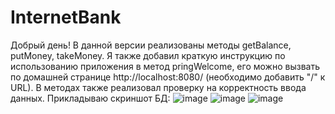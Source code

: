 # InternetBank
Добрый день!
В данной версии реализованы методы getBalance, putMoney, takeMoney. 
Я также добавил краткую инструкцию по использованию приложения в метод pringWelcome, его можно вызвать по домашней странице http://localhost:8080/ (необходимо добавить "/" к URL).
В методах также реализовал проверку на корректность ввода данных. 
Прикладываю скриншот БД:
![image](https://github.com/abakharev96/InternetBank/assets/96280647/c9108e54-f707-4ac5-b6f5-303e30ec0914)
![image](https://github.com/abakharev96/InternetBank/assets/96280647/deea29db-936e-4bd3-a997-92f8f92c8d7a)
![image](https://github.com/abakharev96/InternetBank/assets/96280647/4e52f1c2-4f08-4de6-b407-60470945238d)

